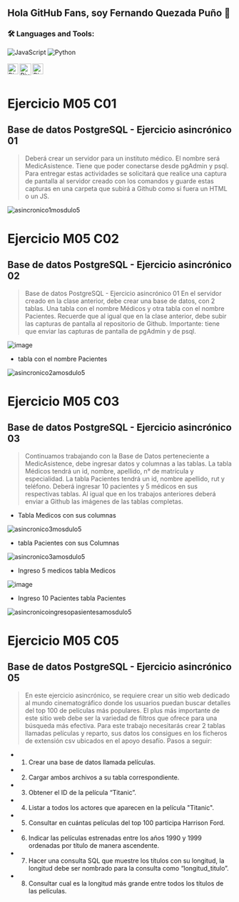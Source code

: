 ## Hola GitHub Fans, soy Fernando Quezada Puño  👋
### 🛠️ Languages and Tools:
![JavaScript](https://img.shields.io/badge/-JavaScript-000000?style=flat&logo=javascript)
![Python](https://img.shields.io/badge/Python-3776AB?style=flat-square&logo=Python&logoColor=white)
<br>
<br> 
   <a href="https://www.linkedin.com/in/fernando-quezada-pu%C3%B1o-0b99b957/" class="social-media-icon">
   <img align="left" alt="Piyush Pravin | Linkedin" width="24px" src="https://github.com/piyushP7pravin/piyushP7pravin/blob/master/Linkedin.svg" />
  </a>
  <a href="mailto:fdoquezadapuno@gmail.com">
    <img align="left" alt="Piyush Pravin | Gmail" width="26px" src="https://github.com/piyushP7pravin/piyushP7pravin/blob/master/Gmail.svg"/>
 </a>
    <a href="https://www.instagram.com/elferna_2/" class="social-media-icon">
    <img align="left" alt="Piyush Pravin | Instagram" width="24px" src="https://github.com/piyushP7pravin/piyushP7pravin/blob/master/Instagram.svg" />
  </a>
<br>
<br>
       


# Ejercicio M05 C01
## Base de datos PostgreSQL - Ejercicio asincrónico 01
> Deberá crear un servidor para un instituto médico. El nombre será MedicAsistence.
Tiene que poder conectarse desde pgAdmin y psql.
Para entregar estas actividades se solicitará que realice una captura de pantalla al
servidor creado con los comandos y guarde estas capturas en una carpeta que
subirá a Github como si fuera un HTML o un JS.

![asincronico1mosdulo5](https://user-images.githubusercontent.com/86123944/173220442-c7c95a72-d9a7-413e-9062-f16c8bf67fa2.jpg)

# Ejercicio M05 C02
## Base de datos PostgreSQL - Ejercicio asincrónico 02

>Base de datos PostgreSQL - Ejercicio asincrónico 01
En el servidor creado en la clase anterior, debe crear una base de datos, con 2
tablas. Una tabla con el nombre Médicos y otra tabla con el nombre Pacientes.
Recuerde que al igual que en la clase anterior, debe subir las capturas de pantalla al
repositorio de Github.
Importante: tiene que enviar las capturas de pantalla de pgAdmin y de psql.


![image](https://user-images.githubusercontent.com/86123944/173220911-74330d6f-0465-4d27-b755-51ff7b70004a.png)

- tabla con el nombre Pacientes

![asincronico2amosdulo5](https://user-images.githubusercontent.com/86123944/173221065-73afbc0a-47a4-4d1c-a725-6f16a1aa5f76.jpg)

# Ejercicio M05 C03
## Base de datos PostgreSQL - Ejercicio asincrónico 03

>Continuamos trabajando con la Base de Datos perteneciente a MedicAsistence, debe
ingresar datos y columnas a las tablas.
La tabla Médicos tendrá un id, nombre, apellido, n° de matrícula y especialidad.
La tabla Pacientes tendrá un id, nombre apellido, rut y teléfono.
Deberá ingresar 10 pacientes y 5 médicos en sus respectivas tablas.
Al igual que en los trabajos anteriores deberá enviar a Github las imágenes de las
tablas completas.

- Tabla Medicos con sus columnas

![asincronico3mosdulo5](https://user-images.githubusercontent.com/86123944/173253038-bebf6e41-2c4e-4137-ac4a-dc650b16ebce.jpg)

- tabla Pacientes con sus Columnas

![asincronico3amosdulo5](https://user-images.githubusercontent.com/86123944/173253554-e6a51222-1b80-4231-8c4a-2ad020a2ebd7.jpg)


- Ingreso 5 medicos tabla Medicos

![image](https://user-images.githubusercontent.com/86123944/173254109-16a5e85e-5da5-4060-a568-9438367bf833.png)


- Ingreso 10 Pacientes tabla Pacientes

![asincronicoingresopasientesamosdulo5](https://user-images.githubusercontent.com/86123944/173255145-3145c9fd-ee1b-4ff5-9c66-00dfee3b7031.jpg)

# Ejercicio M05 C05
## Base de datos PostgreSQL - Ejercicio asincrónico 05

>En este ejercicio asincrónico, se requiere crear un sitio web dedicado al mundo
cinematográfico donde los usuarios puedan buscar detalles del top 100 de películas
más populares. El plus más importante de este sitio web debe ser la variedad de
filtros que ofrece para una búsqueda más efectiva.
Para este trabajo necesitarás crear 2 tablas llamadas películas y reparto, sus datos
los consigues en los ficheros de extensión csv ubicados en el apoyo desafío.
Pasos a seguir:

- 1. Crear una base de datos llamada películas.
- 2. Cargar ambos archivos a su tabla correspondiente.
- 3. Obtener el ID de la película “Titanic”.
- 4. Listar a todos los actores que aparecen en la película "Titanic".
- 5. Consultar en cuántas películas del top 100 participa Harrison Ford.
- 6. Indicar las películas estrenadas entre los años 1990 y 1999 ordenadas por título
de manera ascendente.
- 7. Hacer una consulta SQL que muestre los títulos con su longitud, la longitud debe
ser nombrado para la consulta como “longitud_titulo”.
- 8. Consultar cual es la longitud más grande entre todos los títulos de las películas.






 
